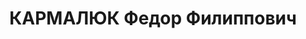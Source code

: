 ---
title: КАРМАЛЮК Федор Филиппович
description: '1900 г.р., украинец, член ВКП(б) с 1918, командир 47 АБР БВО, комбриг
  (28.11.1935). Награды: орден Красного Знамени 18.02.1924.

  Арестован 08.08.1937. Приговор: 22.11.1937 - ВМН, расстрелян 22.11.1937.

  Реабилитирован 19.08.1957'
---